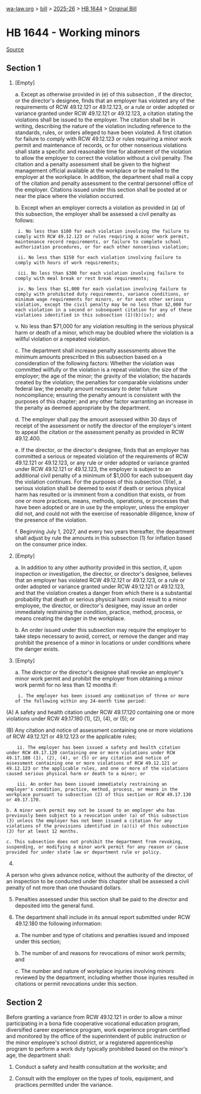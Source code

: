 [wa-law.org](/) > [bill](/bill/) > [2025-26](/bill/2025-26/) > [HB 1644](/bill/2025-26/hb/1644/) > [Original Bill](/bill/2025-26/hb/1644/1/)

# HB 1644 - Working minors

[Source](http://lawfilesext.leg.wa.gov/biennium/2025-26/Pdf/Bills/House%20Bills/1644.pdf)

## Section 1
1. [Empty]

    a. Except as otherwise provided in (e) of this subsection , if the director, or the director's designee, finds that an employer has violated any of the requirements of RCW 49.12.121 or 49.12.123, or a rule or order adopted or variance granted under RCW 49.12.121 or 49.12.123, a citation stating the violations shall be issued to the employer. The citation shall be in writing, describing the nature of the violation including reference to the standards, rules, or orders alleged to have been violated. A first citation for failure to comply with RCW 49.12.123 or rules requiring a minor work permit and maintenance of records, or for other nonserious violations shall state a specific and reasonable time for abatement of the violation to allow the employer to correct the violation without a civil penalty.  The citation and a  penalty assessment shall be given to the highest management official available at the workplace or be mailed to the employer at the workplace. In addition, the department shall mail a copy of the citation and  penalty assessment to the central personnel office of the employer. Citations issued under this section shall be posted at or near the place where the violation occurred.

    b. Except when an employer corrects a violation as provided in (a) of this subsection, the employer shall be assessed a civil penalty as follows:

        i. No less than $100 for each violation involving the failure to comply with RCW 49.12.123 or rules requiring a minor work permit, maintenance record requirements, or failure to complete school authorization procedures, or for each other nonserious violation;

        ii. No less than $150 for each violation involving failure to comply with hours of work requirements;

        iii. No less than $300 for each violation involving failure to comply with meal break or rest break requirements;

        iv. No less than $1,000 for each violation involving failure to comply with prohibited duty requirements, variance conditions, or minimum wage requirements for minors, or for each other serious violation, except the civil penalty may be no less than $2,000 for each violation in a second or subsequent citation for any of these violations identified in this subsection (1)(b)(iv); and

    v. No less than $71,000 for any violation resulting in the serious physical harm or death of a minor, which may be doubled where the violation is a willful violation or a repeated violation.

    c. The department shall increase penalty assessments above the minimum amounts prescribed in this subsection based on a consideration of the following factors: Whether the violation was committed willfully or the violation is a repeat violation; the size of the employer; the age of the minor; the gravity of the violation; the hazards created by the violation; the penalties for comparable violations under federal law; the penalty amount necessary to deter future noncompliance; ensuring the penalty amount is consistent with the purposes of this chapter; and any other factor warranting an increase in the penalty as deemed appropriate by the department.

    d. The employer shall pay the amount assessed within 30 days of receipt of the assessment or notify the director of the employer's intent to appeal the citation or the assessment penalty as provided in RCW 49.12.400.

    e. If the director, or the director's designee, finds that an employer has committed a serious or repeated violation of the requirements of RCW 49.12.121 or 49.12.123, or any rule or order adopted or variance granted under RCW 49.12.121 or 49.12.123, the employer is subject to an additional civil penalty of a minimum of $1,000 for each subsequent day the violation continues. For the purposes of this subsection (1)(e), a serious violation shall be deemed to exist if death or serious physical harm has resulted or is imminent from a condition that exists, or from one or more practices, means, methods, operations, or processes that have been adopted or are in use by the employer, unless the employer did not, and could not with the exercise of reasonable diligence, know of the presence of the violation.

    f. Beginning July 1, 2027, and every two years thereafter, the department shall adjust by rule the amounts in this subsection (1) for inflation based on the consumer price index.

2. [Empty]

    a. In addition to any other authority provided in this section, if, upon inspection or investigation, the director, or director's designee, believes that an employer has violated RCW 49.12.121 or 49.12.123, or a rule or order adopted or variance granted under RCW 49.12.121 or 49.12.123, and that the violation creates a danger from which there is a substantial probability that death or serious physical harm could result to a minor employee, the director, or director's designee, may issue an order immediately restraining the condition, practice, method, process, or means creating the danger in the workplace.

    b. An order issued under this subsection may require the employer to take steps necessary to avoid, correct, or remove the danger and may prohibit the  presence of a minor in locations or under conditions where the danger exists.

3. [Empty]

    a. The director or the director's designee shall revoke an employer's minor work permit and prohibit the employer from obtaining a minor work permit for no less than 12 months if:

        i. The employer has been issued any combination of three or more of the following within any 24-month time period:

(A) A safety and health citation under RCW 49.17.120 containing one or more violations under RCW 49.17.180 (1), (2), (4), or (5); or

(B) Any citation and notice of assessment containing one or more violations of RCW 49.12.121 or 49.12.123 or the applicable rules;

        ii. The employer has been issued a safety and health citation under RCW 49.17.120 containing one or more violations under RCW 49.17.180 (1), (2), (4), or (5) or any citation and notice of assessment containing one or more violations of RCW 49.12.121 or 49.12.123 or the applicable rules, and one or more of the violations caused serious physical harm or death to a minor; or

        iii. An order has been issued immediately restraining an employer's condition, practice, method, process, or means in the workplace pursuant to subsection (2) of this section or RCW 49.17.130 or 49.17.170.

    b. A minor work permit may not be issued to an employer who has previously been subject to a revocation under (a) of this subsection (3) unless the employer has not been issued a citation for any violations of the provisions identified in (a)(i) of this subsection (3) for at least 12 months.

    c. This subsection does not prohibit the department from revoking, suspending, or modifying a minor work permit for any reason or cause provided for under state law or department rule or policy.

4.

A person who gives advance notice, without the authority of the director, of an inspection to be conducted under this chapter shall be assessed a civil penalty of not more than one thousand dollars.

5. Penalties assessed under this section shall be paid to the director and deposited into the general fund.

6. The department shall include in its annual report submitted under RCW 49.12.180 the following information:

    a. The number and type of citations and penalties issued and imposed under this section;

    b. The number of and reasons for revocations of minor work permits; and

    c. The number and nature of workplace injuries involving minors reviewed by the department, including whether those injuries resulted in citations or permit revocations under this section.

## Section 2
Before granting a variance from RCW 49.12.121 in order to allow a minor participating in a bona fide cooperative vocational education program, diversified career experience program, work experience program certified and monitored by the office of the superintendent of public instruction or the minor employee's school district, or a registered apprenticeship program to perform a work duty typically prohibited based on the minor's age, the department shall:

1. Conduct a safety and health consultation at the worksite; and

2. Consult with the employer on the types of tools, equipment, and practices permitted under the variance.
